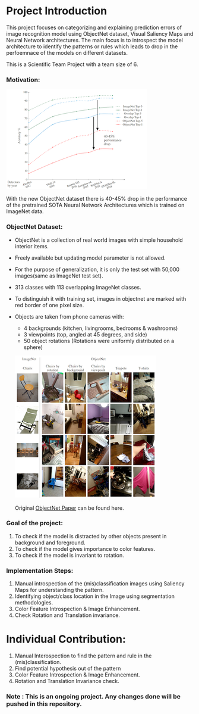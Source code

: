 # Project Introduction
This project focuses on categorizing and explaining prediction errors of image recognition model using ObjectNet dataset, Visual Saliency Maps and Neural
Network architectures. The main focus is to introspect the model architecture to identify the patterns or rules which leads to drop in the perfoemnace of the models on different datasets.

  This is a Scientific Team Project with a team size of 6.

### Motivation:

  ![ObjectNet Performance Drop Image](https://github.com/prafulladiwesh/ObjectNetIntrospection/blob/master/Images/PerformanceDrop.png)
  
  With the new ObjectNet dataset there is 40-45% drop in the performance of the pretrained SOTA Neural Network Architectures which is trained on ImageNet data. 

### ObjectNet Dataset:

  * ObjectNet is a collection of real world images with simple household interior items.
  * Freely available but updating model parameter is not allowed.
  * For the purpose of generalization, it is only the test set with 50,000 images(same as ImageNet test set).
  * 313 classes with 113 overlapping ImageNet classes.
  * To distinguish it with training set, images in objectnet are marked with red border of one pixel size.
  * Objects are taken from phone cameras with:
    * 4 backgrounds (kitchen, livingrooms, bedrooms & washrooms)
    * 3 viewpoints (top, angled at 45 degrees, and side)
    * 50 object rotations (Rotations were uniformly distributed on a sphere)
    
    ![Image Comparison](https://github.com/prafulladiwesh/ObjectNetIntrospection/blob/master/Images/ObjectNet_ImageNet.png)
    
    Original [ObjectNet Paper](https://objectnet.dev/objectnet-a-large-scale-bias-controlled-dataset-for-pushing-the-limits-of-object-recognition-models.pdf) can be found here.

### Goal of the project:

  1. To check if the model is distracted by other objects present in background and foreground.
  2. To check if the model gives importance to color features.
  3. To check if the model is invariant to rotation.

### Implementation Steps:

  1. Manual introspection of the (mis)classification images using Saliency Maps for understanding the pattern.
  2. Identifying object/class location in the Image using segmentation methodologies.
  3. Color Feature Introspection & Image Enhancement.
  4. Check Rotation and Translation invariance.

# Individual Contribution:

  1. Manual Interospection to find the pattern and rule in the (mis)classification.
  2. Find potential hypothesis out of the pattern
  3. Color Feature Introspection & Image Enhancement.
  4. Rotation and Translation Invariance check.
  
  
### Note : This is an ongoing project. Any changes done will be pushed in this repository. 
